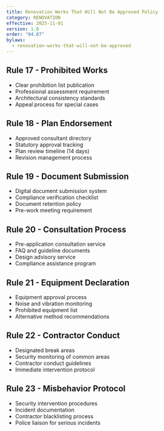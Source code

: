 ```yaml
---
title: Renovation Works That Will Not Be Approved Policy
category: RENOVATION
effective: 2025-11-01
version: 1.0
order: "04.07"
bylaws:
  - renovation-works-that-will-not-be-approved
---
```


## Rule 17 - Prohibited Works

- Clear prohibition list publication
- Professional assessment requirement
- Architectural consistency standards
- Appeal process for special cases

## Rule 18 - Plan Endorsement

- Approved consultant directory
- Statutory approval tracking
- Plan review timeline (14 days)
- Revision management process

## Rule 19 - Document Submission

- Digital document submission system
- Compliance verification checklist
- Document retention policy
- Pre-work meeting requirement

## Rule 20 - Consultation Process

- Pre-application consultation service
- FAQ and guideline documents
- Design advisory service
- Compliance assistance program

## Rule 21 - Equipment Declaration

- Equipment approval process
- Noise and vibration monitoring
- Prohibited equipment list
- Alternative method recommendations

## Rule 22 - Contractor Conduct

- Designated break areas
- Security monitoring of common areas
- Contractor conduct guidelines
- Immediate intervention protocol

## Rule 23 - Misbehavior Protocol

- Security intervention procedures
- Incident documentation
- Contractor blacklisting process
- Police liaison for serious incidents
